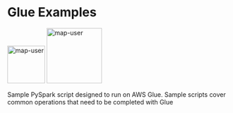 # Glue Examples

<img width="85" alt="map-user" src="https://img.shields.io/badge/views-924-green"> <img width="125" alt="map-user" src="https://img.shields.io/badge/unique visits-207-green">

Sample PySpark script designed to run on AWS Glue. Sample scripts cover common operations that need to be completed with Glue
